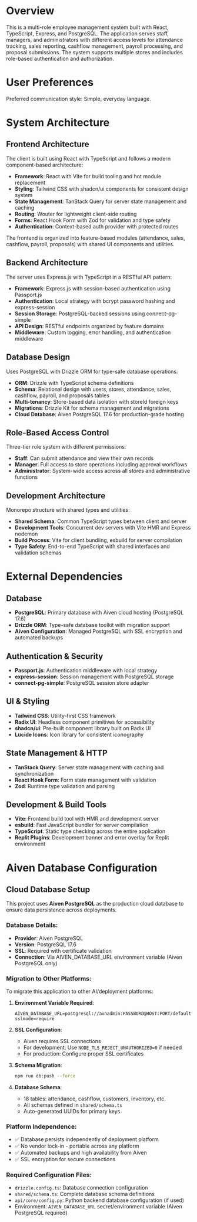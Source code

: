 # Overview

This is a multi-role employee management system built with React, TypeScript, Express, and PostgreSQL. The application serves staff, managers, and administrators with different access levels for attendance tracking, sales reporting, cashflow management, payroll processing, and proposal submissions. The system supports multiple stores and includes role-based authentication and authorization.

# User Preferences

Preferred communication style: Simple, everyday language.

# System Architecture

## Frontend Architecture
The client is built using React with TypeScript and follows a modern component-based architecture:

- **Framework**: React with Vite for build tooling and hot module replacement
- **Styling**: Tailwind CSS with shadcn/ui components for consistent design system
- **State Management**: TanStack Query for server state management and caching
- **Routing**: Wouter for lightweight client-side routing
- **Forms**: React Hook Form with Zod for validation and type safety
- **Authentication**: Context-based auth provider with protected routes

The frontend is organized into feature-based modules (attendance, sales, cashflow, payroll, proposals) with shared UI components and utilities.

## Backend Architecture
The server uses Express.js with TypeScript in a RESTful API pattern:

- **Framework**: Express.js with session-based authentication using Passport.js
- **Authentication**: Local strategy with bcrypt password hashing and express-session
- **Session Storage**: PostgreSQL-backed sessions using connect-pg-simple
- **API Design**: RESTful endpoints organized by feature domains
- **Middleware**: Custom logging, error handling, and authentication middleware

## Database Design
Uses PostgreSQL with Drizzle ORM for type-safe database operations:

- **ORM**: Drizzle with TypeScript schema definitions
- **Schema**: Relational design with users, stores, attendance, sales, cashflow, payroll, and proposals tables
- **Multi-tenancy**: Store-based data isolation with storeId foreign keys
- **Migrations**: Drizzle Kit for schema management and migrations
- **Cloud Database**: Aiven PostgreSQL 17.6 for production-grade hosting

## Role-Based Access Control
Three-tier role system with different permissions:

- **Staff**: Can submit attendance and view their own records
- **Manager**: Full access to store operations including approval workflows
- **Administrator**: System-wide access across all stores and administrative functions

## Development Architecture
Monorepo structure with shared types and utilities:

- **Shared Schema**: Common TypeScript types between client and server
- **Development Tools**: Concurrent dev servers with Vite HMR and Express nodemon
- **Build Process**: Vite for client bundling, esbuild for server compilation
- **Type Safety**: End-to-end TypeScript with shared interfaces and validation schemas

# External Dependencies

## Database
- **PostgreSQL**: Primary database with Aiven cloud hosting (PostgreSQL 17.6)
- **Drizzle ORM**: Type-safe database toolkit with migration support
- **Aiven Configuration**: Managed PostgreSQL with SSL encryption and automated backups

## Authentication & Security  
- **Passport.js**: Authentication middleware with local strategy
- **express-session**: Session management with PostgreSQL storage
- **connect-pg-simple**: PostgreSQL session store adapter

## UI & Styling
- **Tailwind CSS**: Utility-first CSS framework
- **Radix UI**: Headless component primitives for accessibility
- **shadcn/ui**: Pre-built component library built on Radix UI
- **Lucide Icons**: Icon library for consistent iconography

## State Management & HTTP
- **TanStack Query**: Server state management with caching and synchronization
- **React Hook Form**: Form state management with validation
- **Zod**: Runtime type validation and parsing

## Development & Build Tools
- **Vite**: Frontend build tool with HMR and development server
- **esbuild**: Fast JavaScript bundler for server compilation
- **TypeScript**: Static type checking across the entire application
- **Replit Plugins**: Development banner and error overlay for Replit environment

# Aiven Database Configuration

## Cloud Database Setup
This project uses **Aiven PostgreSQL** as the production cloud database to ensure data persistence across deployments.

### Database Details:
- **Provider**: Aiven PostgreSQL
- **Version**: PostgreSQL 17.6
- **SSL**: Required with certificate validation
- **Connection**: Via AIVEN_DATABASE_URL environment variable (Aiven PostgreSQL only)

### Migration to Other Platforms:
To migrate this application to other AI/deployment platforms:

1. **Environment Variable Required**:
   ```
   AIVEN_DATABASE_URL=postgresql://avnadmin:PASSWORD@HOST:PORT/defaultdb?sslmode=require
   ```

2. **SSL Configuration**:
   - Aiven requires SSL connections
   - For development: Use `NODE_TLS_REJECT_UNAUTHORIZED=0` if needed
   - For production: Configure proper SSL certificates

3. **Schema Migration**:
   ```bash
   npm run db:push --force
   ```

4. **Database Schema**:
   - 18 tables: attendance, cashflow, customers, inventory, etc.
   - All schemas defined in `shared/schema.ts`
   - Auto-generated UUIDs for primary keys

### Platform Independence:
- ✅ Database persists independently of deployment platform
- ✅ No vendor lock-in - portable across any platform
- ✅ Automated backups and high availability from Aiven
- ✅ SSL encryption for secure connections

### Required Configuration Files:
- `drizzle.config.ts`: Database connection configuration
- `shared/schema.ts`: Complete database schema definitions
- `api/core/config.py`: Python backend database configuration (if used)
- Environment: `AIVEN_DATABASE_URL` secret/environment variable (Aiven PostgreSQL required)